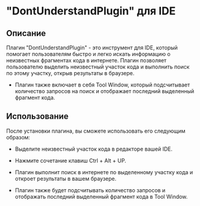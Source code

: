 # "DontUnderstandPlugin" для IDE
## Описание
Плагин "DontUnderstandPlugin" - это инструмент для IDE, который помогает пользователям быстро и легко искать информацию о неизвестных фрагментах кода в интернете. Плагин позволяет пользователю выделить неизвестный участок кода и выполнить поиск по этому участку, открыв результаты в браузере.

- Плагин также включает в себя Tool Window, который подсчитывает количество запросов на поиск и отображает последний выделенный фрагмент кода.

## Использование
После установки плагина, вы сможете использовать его следующим образом:

* Выделите неизвестный участок кода в редакторе вашей IDE.

* Нажмите сочетание клавиш Ctrl + Alt + UP.

* Плагин выполнит поиск в интернете по выделенному участку кода и откроет результаты в вашем браузере.

* Плагин также будет подсчитывать количество запросов и отображать последний выделенный фрагмент кода в Tool Window.
